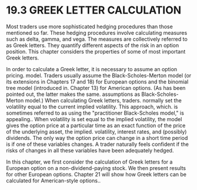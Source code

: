 # 19.3 GREEK LETTER CALCULATION  

Most traders use more sophisticated hedging procedures than those mentioned so far. These hedging procedures involve calculating measures such as delta, gamma, and vega. The measures are collectively referred to as Greek letters. They quantify different aspects of the risk in an option position. This chapter considers the properties of some of most important Greek letters.  

In order to calculate a Greek letter, it is necessary to assume an option pricing. model. Traders usually assume the Black-Scholes-Merton model (or its extensions in Chapters 17 and 18) for European options and the binomial tree model (introduced in. Chapter 13) for American options. (As has been pointed out, the latter makes the same. assumptions as Black-Scholes-Merton model.) When calculating Greek letters, traders. normally set the volatility equal to the current implied volatility. This approach, which. is sometimes referred to as using the "practitioner Black-Scholes model," is appealing.. When volatility is set equal to the implied volatility, the model gives the option price at a particular time as an exact function of the price of the underlying asset, the implied. volatility, interest rates, and (possibly) dividends. The only way the option price can change in a short time period is if one of these variables changes. A trader naturally feels confident if the risks of changes in all these variables have been adequately hedged.  

In this chapter, we first consider the calculation of Greek letters for a European option on a non-dividend-paying stock. We then present results for other European options. Chapter 21 will show how Greek letters can be calculated for American-style options..  
